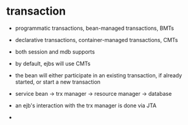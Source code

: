 # transaction

- programmatic transactions, bean-managed transactions, BMTs

- declarative transactions, container-managed transactions, CMTs

- both session and mdb supports

- by default, ejbs will use CMTs

- the bean will either participate in an existing transaction, if already
  started, or start a new transaction

- service bean -> trx manager -> resource manager -> database

- an ejb's interaction with the trx manager is done via JTA

- 
